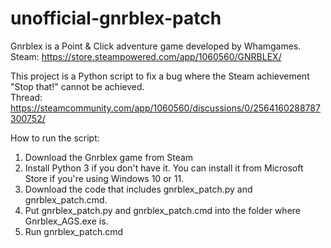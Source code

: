 # unofficial-gnrblex-patch

Gnrblex is a Point & Click adventure game developed by Whamgames.\
Steam: https://store.steampowered.com/app/1060560/GNRBLEX/

This project is a Python script to fix a bug where the Steam achievement "Stop that!" cannot be achieved.\
Thread: https://steamcommunity.com/app/1060560/discussions/0/2564160288787300752/

How to run the script:
1. Download the Gnrblex game from Steam
2. Install Python 3 if you don't have it. You can install it from Microsoft Store if you're using Windows 10 or 11.
3. Download the code that includes gnrblex_patch.py and gnrblex_patch.cmd.
4. Put gnrblex_patch.py and gnrblex_patch.cmd into the folder where Gnrblex_AGS.exe is.
5. Run gnrblex_patch.cmd
